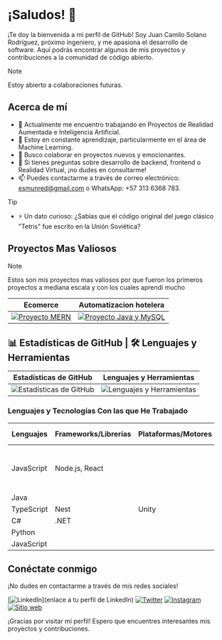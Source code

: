 <div style="background-image: url('images/Backgraund2024-06-25153215.png'); background-size: cover; padding: 20px;">

# ¡Saludos! 👋

¡Te doy la bienvenida a mi perfil de GitHub! Soy Juan Camilo Solano Rodríguez, próximo ingeniero, y me apasiona el desarrollo de software. Aquí podrás encontrar algunos de mis proyectos y contribuciones a la comunidad de código abierto.

> [!Note]
> Estoy abierto a colaboraciones futuras.

## Acerca de mí
- 🔭 Actualmente me encuentro trabajando en Proyectos de Realidad Aumentada e Inteligencia Artificial.
- 🌱 Estoy en constante aprendizaje, particularmente en el área de Machine Learning.
- 👯 Busco colaborar en proyectos nuevos y emocionantes.
- 💬 Si tienes preguntas sobre desarrollo de backend, frontend o Realidad Virtual, ¡no dudes en consultarme!
- 📫 Puedes contactarme a través de correo electrónico: esmunred@gmail.com o WhatsApp: +57 313 6368 783.

> [!TIP]
> - ⚡ Un dato curioso: ¿Sabías que el código original del juego clásico "Tetris" fue escrito en la Unión Soviética?


## Proyectos Mas Valiosos

> [!Note]
> Estos son mis proyectos mas valiosos por que fueron los primeros proyectos a mediana escala y con los cuales aprendi mucho

| Ecomerce | Automatizacion hotelera |
|------------|------------|
| <a href="https://github.com/Camilocsr/Proyecto_mern"><img src="https://github-readme-stats.vercel.app/api/pin/?username=Camilocsr&repo=Proyecto_mern&theme=radical" alt="Proyecto MERN" /></a> | <a href="https://github.com/Camilocsr/Sistema_de_hotel_Java_y_Mysql"><img src="https://github-readme-stats.vercel.app/api/pin/?username=Camilocsr&repo=Sistema_de_hotel_Java_y_Mysql&theme=radical" alt="Proyecto Java y MySQL" /></a> |


## 📊 Estadísticas de GitHub | 🛠️ Lenguajes y Herramientas

| Estadísticas de GitHub | Lenguajes y Herramientas |
|------------------------|--------------------------|
| <div align="center"><img src="https://github-readme-stats.vercel.app/api?username=Camilocsr&show_icons=true&theme=radical" alt="Estadísticas de GitHub" /></div> | <div align="center"><img src="https://github-readme-stats.vercel.app/api/top-langs/?username=Camilocsr&layout=compact&theme=radical" alt="Lenguajes y Herramientas" /></div> |

### Lenguajes y Tecnologías Con las que He Trabajado

| Lenguajes   | Frameworks/Librerías | Plataformas/Motores | Bases de Datos | Cloud                              |
|-------------|----------------------|---------------------|----------------|------------------------------------|
| JavaScript  | Node.js, React       |                     |                | AWS (Lambda, EC2, S3, Polly, Transcribe)|
| Java        |                      |                     |                |                                    |
| TypeScript  |  Nest                | Unity               |                |                                    |
| C#          | .NET                 |                     | MySQL          |                                    |
| Python      |                      |                     | MongoDB        |                                    |
| JavaScript  |                      |                     | DynamoDB       |                                    |



## Conéctate conmigo
¡No dudes en contactarme a través de mis redes sociales!

[![LinkedIn](https://img.shields.io/badge/LinkedIn-tu_usuario-blue)](enlace a tu perfil de LinkedIn)
[![Twitter](https://img.shields.io/badge/Facebook-camilosolanorodriguez-blue)](https://www.facebook.com/profile.php/?id=100023768829242)
[![Instagram](https://img.shields.io/badge/Instagram-camilosolanoro-purple)](https://www.instagram.com/camilosolanoro)
[![Sitio web](https://img.shields.io/badge/portafolio.com-red)](https://camilocsr.github.io/portafolio/index.html#portafolio)

¡Gracias por visitar mi perfil! Espero que encuentres interesantes mis proyectos y contribuciones.

</div>
